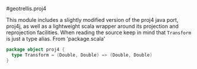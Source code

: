 #geotrellis.proj4

This module includes a slightly modified version of the proj4 java port, proj4j, as well as a lightweight scala wrapper around its projection and reprojection facilities. When reading the source keep in mind that `Transform` is just a type alias.
From 'package.scala'
```scala
package object proj4 {
  type Transform = (Double, Double) => (Double, Double)
}
```
